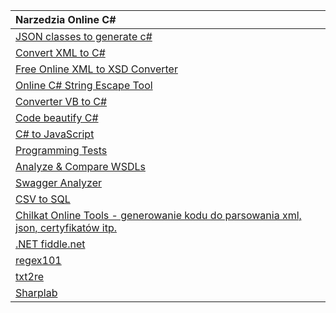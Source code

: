 | Narzedzia Online C\# |
| :--- |
| [JSON classes to generate c\#](https://github.com/bladefist/JsonUtils) |
| [Convert XML to C\#](https://xmltocsharp.azurewebsites.net/) |
| [Free Online XML to XSD Converter](https://www.liquid-technologies.com/online-xml-to-xsd-converter) |
| [Online C\# String Escape Tool](http://easyonlineconverter.com/converters/dot-net-string-escape.html) |
| [Converter VB to C\#](http://converter.telerik.com/) |
| [Code beautify C\#](https://codebeautify.org/csharpviewer#) |
| [C\# to JavaScript](https://deck.net/) |
| [Programming Tests](https://www.testdome.com/tests) |
| [Analyze & Compare WSDLs](https://www.wsdl-analyzer.com/) |
| [Swagger Analyzer](https://www.swagger-analyzer.com/ui/) |
| [CSV to SQL](http://convertcsv.com/csv-to-sql.htm) |
| [Chilkat Online Tools - generowanie kodu do parsowania xml, json, certyfikatów itp.](https://tools.chilkat.io/) |
| [.NET fiddle.net](https://dotnetfiddle.net/) |
| [regex101](https://regex101.com/) |
| [txt2re](http://txt2re.com/) |
| [Sharplab](https://sharplab.io/) |



